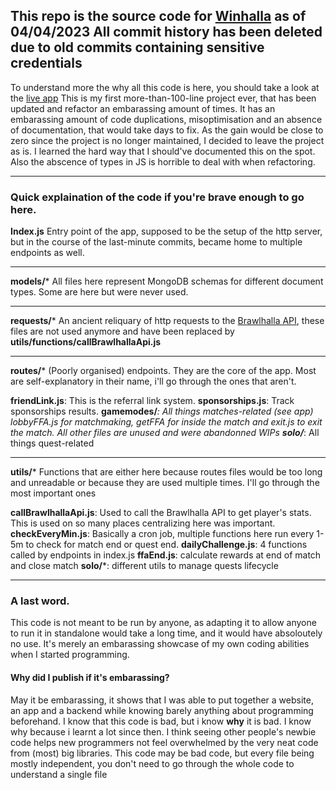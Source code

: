 
This repo is the source code for [Winhalla](https://winhalla.app) as of 04/04/2023
All commit history has been deleted due to old commits containing sensitive credentials
---------
To understand more the why all this code is here, you should take a look at the [live app](https://play.google.com/store/apps/details?id=com.winhalla.app)
This is my first more-than-100-line project ever, that has been updated and refactor an embarassing amount of times.
It has an embarassing amount of code duplications, misoptimisation and an absence of documentation, that would take days to fix. As the gain would be close to zero since the project is no longer maintained, I decided to leave the project as is.
I learned the hard way that I should've documented this on the spot.
Also the abscence of types in JS is horrible to deal with when refactoring.

---
### Quick explaination of the code if you're brave enough to go here.
**Index.js**
Entry point of the app, supposed to be the setup of the http server, but in the course of the last-minute commits, became home to multiple endpoints as well.

---

**models/***
All files here represent MongoDB schemas for different document types. Some are here but were never used.

---
**requests/***
An ancient reliquary of http requests to the [Brawlhalla API](https://dev.brawlhalla.com), these files are not used anymore and have been replaced by **utils/functions/callBrawlhallaApi.js**

---
**routes/***
(Poorly organised) endpoints. They are the core of the app. Most are self-explanatory in their name, i'll go through the ones that aren't.

**friendLink.js**: This is the referral link system.
**sponsorships.js**: Track sponsorships results.
**gamemodes/***: All things matches-related (see app) lobbyFFA.js for matchmaking, getFFA for inside the match and exit.js to exit the match. All other files are unused and were abandonned WIPs
**solo/***: All things quest-related

---
**utils/*** 
Functions that are either here because routes files would be too long and unreadable or because they are used multiple times. I'll go through the most important ones

**callBrawlhallaApi.js**: Used to call the Brawlhalla API to get player's stats. This is used on so many places centralizing here was important.
**checkEveryMin.js**: Basically a cron job, multiple functions here run every 1-5m to check for match end or quest end.
**dailyChallenge.js**: 4 functions called by endpoints in index.js 
**ffaEnd.js**: calculate rewards at end of match and close match
**solo/***: different utils to manage quests lifecycle

---
### A last word.
This code is not meant to be run by anyone, as adapting it to allow anyone to run it in standalone would take a long time, and it would have absoloutely no use.
It's merely an embarassing showcase of my own coding abilities when I started programming.

#### Why did I publish if it's embarassing? 
May it be embarassing, it shows that I was able to put together a website, an app and a backend while knowing barely anything about programming beforehand.
I know that this code is bad, but i know **why** it is bad. I know why because i learnt a lot since then.
I think seeing other people's newbie code helps new programmers not feel overwhelmed by the very neat code from (most) big libraries. This code may be bad code, but every file being mostly independent, you don't need to go through the whole code to understand a single file 


